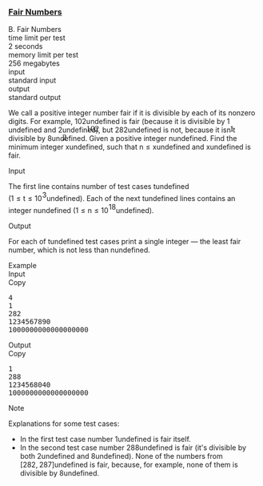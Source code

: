 <h3><a href="https://codeforces.com/contest/1411/problem/B" target="_blank" rel="noopener noreferrer">Fair Numbers</a></h3>
<div class="header"><div class="title">B. Fair Numbers</div><div class="time-limit"><div class="property-title">time limit per test</div>2 seconds</div><div class="memory-limit"><div class="property-title">memory limit per test</div>256 megabytes</div><div class="input-file input-standard"><div class="property-title">input</div>standard input</div><div class="output-file output-standard"><div class="property-title">output</div>standard output</div></div><div><p>We call a positive integer number <span class="tex-font-style-it">fair</span> if it is divisible by each of its nonzero digits. For example, <span class="MathJax_Preview" style="color: inherit;"><span class="MJXp-math" id="MJXp-Span-1"><span class="MJXp-mn" id="MJXp-Span-2">102</span></span></span><span class="MathJax MathJax_Processed" id="MathJax-Element-1-Frame" tabindex="0" style=""><nobr><span class="math" id="MathJax-Span-1"><span style="display: inline-block; position: relative; width: 0em; height: 0px; font-size: 122%;"><span style="position: absolute;"><span class="mrow" id="MathJax-Span-2"><span class="mn" id="MathJax-Span-3" style="font-family: MathJax_Main;">102</span></span></span></span></span></nobr></span>undefined is fair (because it is divisible by <span class="MathJax_Preview" style="color: inherit;"><span class="MJXp-math" id="MJXp-Span-3"><span class="MJXp-mn" id="MJXp-Span-4">1</span></span></span><span class="MathJax MathJax_Processed" id="MathJax-Element-2-Frame" tabindex="0" style=""><nobr><span class="math" id="MathJax-Span-4"><span style="display: inline-block; position: relative; width: 0em; height: 0px; font-size: 122%;"><span style="position: absolute;"><span class="mrow" id="MathJax-Span-5"><span class="mn" id="MathJax-Span-6" style="font-family: MathJax_Main;">1</span></span></span></span></span></nobr></span>undefined and <span class="MathJax_Preview" style="color: inherit;"><span class="MJXp-math" id="MJXp-Span-5"><span class="MJXp-mn" id="MJXp-Span-6">2</span></span></span><span class="MathJax MathJax_Processed" id="MathJax-Element-3-Frame" tabindex="0" style=""><nobr><span class="math" id="MathJax-Span-7"><span style="display: inline-block; position: relative; width: 0em; height: 0px; font-size: 122%;"><span style="position: absolute;"><span class="mrow" id="MathJax-Span-8"><span class="mn" id="MathJax-Span-9" style="font-family: MathJax_Main;">2</span></span></span></span></span></nobr></span>undefined), but <span class="MathJax_Preview" style="color: inherit;"><span class="MJXp-math" id="MJXp-Span-7"><span class="MJXp-mn" id="MJXp-Span-8">282</span></span></span><span class="MathJax MathJax_Processing" id="MathJax-Element-4-Frame" tabindex="0"></span>undefined is not, because it isn't divisible by <span class="MathJax_Preview" style="color: inherit;"><span class="MJXp-math" id="MJXp-Span-9"><span class="MJXp-mn" id="MJXp-Span-10">8</span></span></span><span class="MathJax MathJax_Processing" id="MathJax-Element-5-Frame" tabindex="0"></span>undefined. Given a positive integer <span class="MathJax_Preview" style="color: inherit;"><span class="MJXp-math" id="MJXp-Span-11"><span class="MJXp-mi MJXp-italic" id="MJXp-Span-12">n</span></span></span><span class="MathJax MathJax_Processing" id="MathJax-Element-6-Frame" tabindex="0"></span>undefined. Find the minimum integer <span class="MathJax_Preview" style="color: inherit;"><span class="MJXp-math" id="MJXp-Span-13"><span class="MJXp-mi MJXp-italic" id="MJXp-Span-14">x</span></span></span><span class="MathJax MathJax_Processing" id="MathJax-Element-7-Frame" tabindex="0"></span>undefined, such that <span class="MathJax_Preview" style="color: inherit;"><span class="MJXp-math" id="MJXp-Span-15"><span class="MJXp-mi MJXp-italic" id="MJXp-Span-16">n</span><span class="MJXp-mo" id="MJXp-Span-17" style="margin-left: 0.333em; margin-right: 0.333em;">≤</span><span class="MJXp-mi MJXp-italic" id="MJXp-Span-18">x</span></span></span><span class="MathJax MathJax_Processing" id="MathJax-Element-8-Frame" tabindex="0"></span>undefined and <span class="MathJax_Preview" style="color: inherit;"><span class="MJXp-math" id="MJXp-Span-19"><span class="MJXp-mi MJXp-italic" id="MJXp-Span-20">x</span></span></span><span class="MathJax MathJax_Processing" id="MathJax-Element-9-Frame" tabindex="0"></span>undefined is fair.</p></div><div class="input-specification"><div class="section-title">Input</div><p>The first line contains number of test cases <span class="MathJax_Preview" style="color: inherit;"><span class="MJXp-math" id="MJXp-Span-21"><span class="MJXp-mi MJXp-italic" id="MJXp-Span-22">t</span></span></span><span class="MathJax MathJax_Processing" id="MathJax-Element-10-Frame" tabindex="0"></span>undefined (<span class="MathJax_Preview" style="color: inherit;"><span class="MJXp-math" id="MJXp-Span-23"><span class="MJXp-mn" id="MJXp-Span-24">1</span><span class="MJXp-mo" id="MJXp-Span-25" style="margin-left: 0.333em; margin-right: 0.333em;">≤</span><span class="MJXp-mi MJXp-italic" id="MJXp-Span-26">t</span><span class="MJXp-mo" id="MJXp-Span-27" style="margin-left: 0.333em; margin-right: 0.333em;">≤</span><span class="MJXp-msubsup" id="MJXp-Span-28"><span class="MJXp-mn" id="MJXp-Span-29" style="margin-right: 0.05em;">10</span><span class="MJXp-mn MJXp-script" id="MJXp-Span-30" style="vertical-align: 0.5em;">3</span></span></span></span><span class="MathJax MathJax_Processing" id="MathJax-Element-11-Frame" tabindex="0"></span>undefined). Each of the next <span class="MathJax_Preview" style="color: inherit;"><span class="MJXp-math" id="MJXp-Span-31"><span class="MJXp-mi MJXp-italic" id="MJXp-Span-32">t</span></span></span><span class="MathJax MathJax_Processing" id="MathJax-Element-12-Frame" tabindex="0"></span>undefined lines contains an integer <span class="MathJax_Preview" style="color: inherit;"><span class="MJXp-math" id="MJXp-Span-33"><span class="MJXp-mi MJXp-italic" id="MJXp-Span-34">n</span></span></span><span class="MathJax MathJax_Processing" id="MathJax-Element-13-Frame" tabindex="0"></span>undefined (<span class="MathJax_Preview" style="color: inherit;"><span class="MJXp-math" id="MJXp-Span-35"><span class="MJXp-mn" id="MJXp-Span-36">1</span><span class="MJXp-mo" id="MJXp-Span-37" style="margin-left: 0.333em; margin-right: 0.333em;">≤</span><span class="MJXp-mi MJXp-italic" id="MJXp-Span-38">n</span><span class="MJXp-mo" id="MJXp-Span-39" style="margin-left: 0.333em; margin-right: 0.333em;">≤</span><span class="MJXp-msubsup" id="MJXp-Span-40"><span class="MJXp-mn" id="MJXp-Span-41" style="margin-right: 0.05em;">10</span><span class="MJXp-mrow MJXp-script" id="MJXp-Span-42" style="vertical-align: 0.5em;"><span class="MJXp-mn" id="MJXp-Span-43">18</span></span></span></span></span><span class="MathJax MathJax_Processing" id="MathJax-Element-14-Frame" tabindex="0"></span>undefined).</p></div><div class="output-specification"><div class="section-title">Output</div><p>For each of <span class="MathJax_Preview" style="color: inherit;"><span class="MJXp-math" id="MJXp-Span-44"><span class="MJXp-mi MJXp-italic" id="MJXp-Span-45">t</span></span></span><span class="MathJax MathJax_Processing" id="MathJax-Element-15-Frame" tabindex="0"></span>undefined test cases print a single integer&nbsp;— the least <span class="tex-font-style-it">fair</span> number, which is not less than <span class="MathJax_Preview" style="color: inherit;"><span class="MJXp-math" id="MJXp-Span-46"><span class="MJXp-mi MJXp-italic" id="MJXp-Span-47">n</span></span></span><span class="MathJax MathJax_Processing" id="MathJax-Element-16-Frame" tabindex="0"></span>undefined.</p></div><div class="sample-tests"><div class="section-title">Example</div><div class="sample-test"><div class="input"><div class="title">Input<div title="Copy" data-clipboard-target="#id005377591165640678" id="id0009241872822633979" class="input-output-copier">Copy</div></div><pre id="id005377591165640678">4
1
282
1234567890
1000000000000000000
</pre></div><div class="output"><div class="title">Output<div title="Copy" data-clipboard-target="#id00032501648325904964" id="id006962822292794434" class="input-output-copier">Copy</div></div><pre id="id00032501648325904964">1
288
1234568040
1000000000000000000
</pre></div></div></div><div class="note"><div class="section-title">Note</div><p>Explanations for some test cases: </p><ul> <li> In the first test case number <span class="MathJax_Preview" style="color: inherit;"><span class="MJXp-math" id="MJXp-Span-48"><span class="MJXp-mn" id="MJXp-Span-49">1</span></span></span><span class="MathJax MathJax_Processing" id="MathJax-Element-17-Frame" tabindex="0"></span>undefined is fair itself. </li><li> In the second test case number <span class="MathJax_Preview" style="color: inherit;"><span class="MJXp-math" id="MJXp-Span-50"><span class="MJXp-mn" id="MJXp-Span-51">288</span></span></span><span class="MathJax MathJax_Processing" id="MathJax-Element-18-Frame" tabindex="0"></span>undefined is fair (it's divisible by both <span class="MathJax_Preview" style="color: inherit;"><span class="MJXp-math" id="MJXp-Span-52"><span class="MJXp-mn" id="MJXp-Span-53">2</span></span></span><span class="MathJax MathJax_Processing" id="MathJax-Element-19-Frame" tabindex="0"></span>undefined and <span class="MathJax_Preview" style="color: inherit;"><span class="MJXp-math" id="MJXp-Span-54"><span class="MJXp-mn" id="MJXp-Span-55">8</span></span></span><span class="MathJax MathJax_Processing" id="MathJax-Element-20-Frame" tabindex="0"></span>undefined). None of the numbers from <span class="MathJax_Preview" style="color: inherit;"><span class="MJXp-math" id="MJXp-Span-56"><span class="MJXp-mo" id="MJXp-Span-57" style="margin-left: 0em; margin-right: 0em;">[</span><span class="MJXp-mn" id="MJXp-Span-58">282</span><span class="MJXp-mo" id="MJXp-Span-59" style="margin-left: 0em; margin-right: 0.222em;">,</span><span class="MJXp-mn" id="MJXp-Span-60">287</span><span class="MJXp-mo" id="MJXp-Span-61" style="margin-left: 0em; margin-right: 0em;">]</span></span></span><span class="MathJax MathJax_Processing" id="MathJax-Element-21-Frame" tabindex="0"></span>undefined is fair, because, for example, none of them is divisible by <span class="MathJax_Preview" style="color: inherit;"><span class="MJXp-math" id="MJXp-Span-62"><span class="MJXp-mn" id="MJXp-Span-63">8</span></span></span><span class="MathJax MathJax_Processing" id="MathJax-Element-22-Frame" tabindex="0"></span>undefined. </li></ul></div>